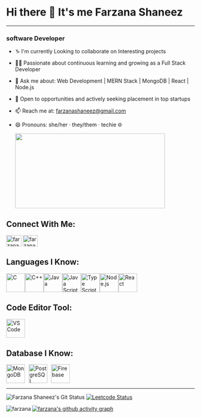 # Hi there 👋 It's me Farzana Shaneez
---
### software Developer

- ♑  I'm currently Looking to collaborate on Interesting projects
- 👨‍💻 Passionate about continuous learning and growing as a Full Stack Developer
- 💬 Ask me about: Web Development | MERN Stack | MongoDB | React | Node.js
- 🚀 Open to opportunities and actively seeking placement in top startups
- 📫 Reach me at: farzanashaneez@gmail.com
- 😄 Pronouns: she/her · they/them · techie 🌐

  <img src="https://media4.giphy.com/media/v1.Y2lkPTc5MGI3NjExeWFxcDF1M2c5am5ud2ZlZ2NscGxzcWR1NHRxYnRlcHNjMDZkaW9qZiZlcD12MV9pbnRlcm5hbF9naWZfYnlfaWQmY3Q9Zw/L1R1tvI9svkIWwpVYr/giphy.gif" align="center" width="400" height="200">

## Connect With Me:
<p align="left">
<a href="https://www.linkedin.com/in/farzana-shaneez-4792b7107"  target="blank"><img align="center" src="https://raw.githubusercontent.com/rahuldkjain/github-profile-readme-generator/master/src/images/icons/Social/linked-in-alt.svg" alt="farzana" height="30" width="40" /></a>
<a href="https://leetcode.com/u/farzanashaneez/" target="blank"><img align="center" src="https://raw.githubusercontent.com/rahuldkjain/github-profile-readme-generator/master/src/images/icons/Social/leet-code.svg" alt="farzana" height="30" width="40" /></a>
</p>

## Languages I Know:
<div style="display:flex;">
<img height="50" width="50" src="https://img.icons8.com/?size=100&id=40670&format=png&color=000000" title="C" />
<img src="https://img.icons8.com/?size=100&id=40669&format=png" height="50" width="50" alt="C++" title="C++" />
<img height="50" width="50" src="https://img.icons8.com/?size=100&id=13679&format=png&color=000000" title="Java" />
<img height="50" width="50" src="https://img.icons8.com/?size=100&id=PXTY4q2Sq2lG&format=png&color=000000" title="Java Script" /> 
<img height="50" width="50" src="https://img.icons8.com/?size=100&id=uJM6fQYqDaZK&format=png&color=000000" title="Type Script" />
<img height="50" width="50" src="https://img.icons8.com/?size=100&id=54087&format=png&color=000000" title="Node.js" />
<img height="50" width="50" src="https://img.icons8.com/?size=100&id=Nlsua06Gvxel&format=png&color=000000" title="React" />
</div>

## Code Editor Tool:
<img height="50" width="50" src="https://img.icons8.com/?size=100&id=9OGIyU8hrxW5&format=png&color=000000" title="VS Code"  />

## Database I Know:
<div style="display: flex; gap: 10px; flex-wrap: wrap;">
  <img height="50" width="50" src="https://img.icons8.com/?size=100&id=74402&format=png&color=000000" alt="MongoDB" title="MongoDB" />
  <img height="50" width="50" src="https://img.icons8.com/?size=100&id=38561&format=png&color=000000" alt="PostgreSQL" title="PostgreSQL" />
  <img height="50" width="50" src="https://img.icons8.com/?size=100&id=62452&format=png&color=000000" alt="Firebase" title="Firebase" />
</div>

---

![Farzana Shaneez's Git Status](https://github-readme-stats.vercel.app/api?username=farzanashaneez&show_icons=true&theme=radical&&hide=issues)
[![Leetcode Status](https://leetcard.jacoblin.cool/farzanashaneez?ext=contest&theme=dark)](https://leetcode.com/u/farzanashaneez/)


<p><img align="left" src="https://github-readme-stats.vercel.app/api/top-langs?username=farzanashaneez&show_icons=true&locale=en&layout=compact" alt="farzana" /></p>

[![farzana's github activity graph](https://github-readme-activity-graph.vercel.app/graph?username=farzanashaneez&bg_color=000000&color=ffffff&line=51f565&point=ffffff&area=true&hide_border=true)](https://github.com/ashutosh00710/github-readme-activity-graph)
